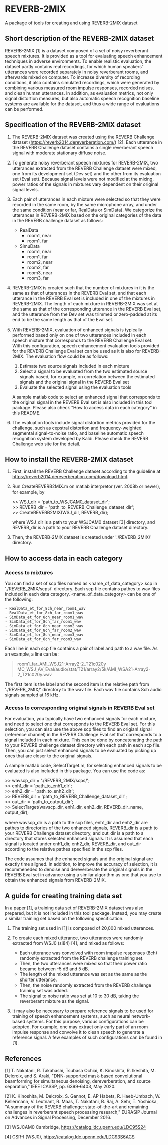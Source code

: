 # REVERB-2MIX

A package of tools for creating and using REVERB-2MIX dataset

## Short description of the REVERB-2MIX dataset

REVERB-2MIX [1] is a dataset composed of a set of noisy reverberant speech mixtures. It is provided as a tool for evaluating speech enhancement techniques in adverse environments. To enable realistic evaluation, the dataset partly contains real recordings, for which human speakers' utterances were recorded separately in noisy reverberant rooms, and afterwards mixed on computer. To increase diversity of recording conditions, it also contains simulated recordings, which were generated by combining various measured room impulse responses, recorded noises, and clean human utterances. In addition, as evaluation metrics, not only signal distortion measures, but also automatic speech recognition baseline systems are available for the dataset, and thus a wide range of evaluations can be performed. 

## Specification of the REVERB-2MIX dataset

1.  The REVERB-2MIX dataset was created using the REVERB Challenge dataset (<https://reverb2014.dereverberation.com/>) [2]. Each utterance in the REVERB Challenge dataset contains a single reverberant speech signal with moderate stationary diffuse noise. 

2.  To generate noisy reverberant speech mixtures for REVERB-2MIX, two utterances extracted from the REVERB Challenge dataset were mixed, one from its development set (Dev set) and the other from its evaluation set (Eval set). Because signal levels were not modified at the mixing, power ratios of the signals in mixtures vary dependent on their original signal levels.

3.  Each pair of utterances in each mixture were selected so that they were recorded in the same room, by the same microphone array, and under the same condition (near or far, RealData or SimData). We categorize the utterances in REVERB-2MIX based on the original categories of the data in the REVERB challenge dataset as 
    follows:
    - RealData
        - room1, near
        - room1, far
    - SimuData
        - room1, near
        - room1, far
        - room2, near
        - room2, far
        - room3, near
        - room3, far


4.  REVERB-2MIX is created such that the number of mixtures in it is the same as that of utterances in the REVERB Eval set, and that each utterance in the REVERB Eval set is included in one of the mixtures in REVERB-2MIX. The length of each mixture in REVERB-2MIX was set at the same as that of the corresponding utterance in the REVERB Eval set, and the utterance from the Dev set was trimmed or zero-padded at its end to be the same length as that of the Eval set.

5.  With REVERB-2MIX, evaluation of enhanced signals is typically performed based only on one of two utterances included in each speech mixture that corresponds to the REVERB Challenge Eval set. With this configuration, speech enhancement evaluation tools provided for the REVERB Challenge Eval set can be used as it is also for REVERB-2MIX. The evaluation flow could be as follows:  
    1. Estimate two source signals included in each mixture
    2. Select a signal to be evaluated from the two estimated source signals based, for example, on correlation between the estimated signals and the original signal in the REVERB Eval set
    3. Evaluate the selected signal using the evaluation tools  
    
    A sample matlab code to select an enhanced signal that corresponds to the original signal in the REVERB Eval set is also included in this tool package. Please also check "How to access data in each category" in this README.

6.  The evaluation tools include signal distortion metrics provided for the challenge, such as cepstral distortion and frequency-weighted segmental signal-to-noise ratio, and baseline automatic speech recognition system developed by Kaldi. Please check the REVERB Challenge web site for the detail.

## How to install the REVERB-2MIX dataset

1.  First, install the REVERB Challenge dataset according to the guideline at <https://reverb2014.dereverberation.com/download.html>. 

2.  Run CreateREVERB2MIX.m on matlab interpretor (ver. 2008b or newer), for example, by

    \>> WSJ_dir = 'path_to_WSJCAM0_dataset_dir';  
    \>> REVERB_dir = 'path_to_REVERB_Challenge_dataset_dir';  
    \>> CreateREVERB2MIX(WSJ_dir, REVERB_dir);  

    where WSJ_dir is a path to your WSJCAM0 dataset [3] directory, and REVERB_dir is a path to your REVERB Challenge dataset directory.

3.  Then, the REVERB-2MIX dataset is created under './REVERB_2MIX/' directory.

## How to access data in each category

### Access to mixtures

You can find a set of scp files named as &lt;name_of_data_category>.scp in './REVERB_2MIX/scps/' directory.  Each scp file contains pathes to wav files included in each data category. &lt;name_of_data_category> can be one of the following:

    - RealData_et_for_8ch_near_room1_wav 
    - RealData_et_for_8ch_far_room1_wav
    - SimData_et_for_8ch_near_room1_wav
    - SimData_et_for_8ch_far_room1_wav
    - SimData_et_for_8ch_near_room2_wav
    - SimData_et_for_8ch_far_room2_wav
    - SimData_et_for_8ch_near_room3_wav
    - SimData_et_for_8ch_far_room3_wav

Each line in each scp file contains a pair of label and path to a wav file. As an example, a line can be:

> room1_far_AMI_WSJ21-Array2-2_T21c020y MC_WSJ_AV_Eval/audio/stat/T21/array2/5k/AMI_WSA21-Array2-2_T21c020y.wav

The first item is the label and the second item is the relative path from './REVERB_2MIX/' directory to the wav file. Each wav file contains 8ch audio signals sampled at 16 kHz.

### Access to corresponding original signals in REVERB Eval set

For evaluation, you typically have two enhanced signals for each mixture, and need to select one that corresponds to the REVERB Eval set. For this selection, you can also use the above scp files to find an origianl signal (reference channel) in the REVERB Challenge Eval set that corresponds to a signal included in each mixture. This can be done by concatenating the path to your REVERB challenge dataset directory with each path in each scp file. Then, you can just select enhanced signals to be evaluated by picking up ones that are closer to the original signals.

A sample matlab code, SelectTarget.m, for selecting enhanced signals to be evaluated is also included in this package. You can use the code as:

 \>> wavscp_dir = './REVERB_2MIX/scps/';  
 \>> enh1_dir = 'path_to_enh1_dir';  
 \>> enh2_dir = 'path_to_enh2_dir';  
 \>> REVERB_dir = 'path_to_REVERB_Challenge_dataset_dir';  
 \>> out_dir = 'path_to_output_dir';  
 \>> SelectTarget(wavscp_dir, enh1_dir, enh2_dir, REVERB_dir_name, output_dir);  

 where wavscp_dir is a path to the scp files, enh1_dir and enh2_dir are pathes to directories of the two enhanced signals, REVERB_dir is a path to your REVERB Challenge dataset directory, and out_dir is a path to a directory that stores selected enhanced signals. It is assumed that each signal is located under enh1_dir, enh2_dir, REVERB_dir, and out_dir according to the relative pathes specified in the scp files.

The code assumes that the enhanced signals and the original signal are exactly time aligned. In addition, to improve the accuracy of selection, it is recommeneded to denoise and dereverberate the original signals in the REVERB Eval set in advance using a similar algorithm as one that you use to obtain the enhanced signals from REVERB-2MIX.

## A guide for creating training data set

In a paper [1], a training data set of REVERB-2MIX dataset was also prepared, but it is not included in this tool package. Instead, you may create a similar training set based on the following specification.

1.  The training set used in [1] is composed of 20,000 mixed utterances.

2.  To create each mixed utterance, two utterances were randomly extracted from WSJ0 (si84) [4], and mixed as follows:
    -   Each utterance was convolved with room impulse responses (8ch) randomly extracted from the REVERB challenge training set.
    -   Then, the two utterances were mixed so that their power ratio became between -5 dB and 5 dB.
    -   The length of the mixed utterance was set as the same as the shorter utterance.
    -   Then, the noise randomly extracted from the REVERB challenge training set was added.
    -   The signal to noise ratio was set at 10 to 30 dB, taking the reverberant mixture as the signal.

3.  It may also be necessary to prepare reference signals to be used for training of speech enhancement systems, such as neural network-based systems. For this purpose, various configurations can be adopted. For example, one may extract only early part of an room impulse response and convolve it to clean speech to generate a reference signal. A few examples of such configurations can be found in [1].

## References

[1] T. Nakatani, R. Takahashi, Tsubasa Ochiai, K. Kinoshita, R. Ikeshita, M. Delcroix, and S. Araki, "DNN-supported mask-based convolutional beamforming for simultaneous denoising, dereverberation, and source separation," IEEE ICASSP, pp. 6399-6403, May 2020.  

[2] K. Kinoshita, M. Delcroix, S. Gannot, E. AP Habets, R. Haeb-Umbach, W. Kellermann, V. Leutnant, R. Maas, T. Nakatani, B. Raj, A. Sehr, T. Yoshioka, "A summary of the REVERB challenge: state-of-the-art and remaining challenges in reverberant speech processing research," EURASIP Journal on Advances in Signal Processing, December 2016.  

[3] WSJCAM0 Cambridge, <https://catalog.ldc.upenn.edu/LDC95S24>  

[4] CSR-I (WSJ0), <https://catalog.ldc.upenn.edu/LDC93S6ACS>
